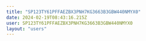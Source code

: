```yaml
---
title: "SP123TY61PFFAEZBX3PNH7KG3663B3GBW440NMYX0"
date: 2024-02-19T08:43:16.215Z
user: SP123TY61PFFAEZBX3PNH7KG3663B3GBW440NMYX0
layout: "users"
---
```

    